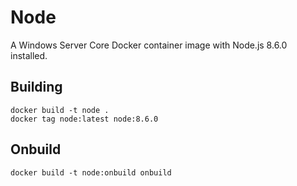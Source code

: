 # Node

A Windows Server Core Docker container image with Node.js 8.6.0 installed.

## Building

```
docker build -t node .
docker tag node:latest node:8.6.0
```

## Onbuild

```
docker build -t node:onbuild onbuild
```
